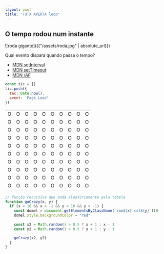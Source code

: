```yaml
---
layout: post
title: "FUTX APERTA loop"
---
```

## O tempo rodou num instante

![roda gigante]({{"/assets/roda.jpg" | absolute_url}})

Qual evento dispara quando passa o tempo?
* [MDN setInterval](https://developer.mozilla.org/de/docs/Web/API/WindowTimers/setInterval)
* [MDN setTimeout](https://developer.mozilla.org/en-US/docs/Web/API/WindowOrWorkerGlobalScope/setTimeout)
* [MDN rAF](https://developer.mozilla.org/en-US/docs/Web/API/window/requestAnimationFrame)

```javascript
const tic = []
tic.push({
  tac: Date.now(),
  event: 'Page Load'
})
```
<script defer>
const tic = []
tic.push({
  tac: Date.now(),
  event: 'Page Load'
})
function goCrazy(x, y) {
  if (x < 10 && x > -1 && y < 10 && y > -1) {
    const domel = document.getElementsByClassName(`row${x} col${y}`)[0]
    domel.style.backgroundColor = "red"
    
    const x2 = Math.random() > 0.5 ? x + 1 : x - 1
    const y2 = Math.random() > 0.5 ? y + 1 : y - 1

    goCrazy(x2, y2)
  }
}
</script>
<style>
  td {
    text-align: center;
    }
</style>
<table>
  <tr>
    <td class="row0 col0"><span>O</span></td>
    <td class="row0 col1"><span>O</span></td>
    <td class="row0 col2"><span>O</span></td>
    <td class="row0 col3"><span>O</span></td>
    <td class="row0 col4"><span>O</span></td>
    <td class="row0 col5"><span>O</span></td>
    <td class="row0 col6"><span>O</span></td>
    <td class="row0 col7"><span>O</span></td>
    <td class="row0 col8"><span>O</span></td>
    <td class="row0 col9"><span>O</span></td>
  </tr>
  <tr>
    <td class="row1 col0"><span>O</span></td>
    <td class="row1 col1"><span>O</span></td>
    <td class="row1 col2"><span>O</span></td>
    <td class="row1 col3"><span>O</span></td>
    <td class="row1 col4"><span>O</span></td>
    <td class="row1 col5"><span>O</span></td>
    <td class="row1 col6"><span>O</span></td>
    <td class="row1 col7"><span>O</span></td>
    <td class="row1 col8"><span>O</span></td>
    <td class="row1 col9"><span>O</span></td>
  </tr>
  <tr>
    <td class="row2 col0"><span>O</span></td>
    <td class="row2 col1"><span>O</span></td>
    <td class="row2 col2"><span>O</span></td>
    <td class="row2 col3"><span>O</span></td>
    <td class="row2 col4"><span>O</span></td>
    <td class="row2 col5"><span>O</span></td>
    <td class="row2 col6"><span>O</span></td>
    <td class="row2 col7"><span>O</span></td>
    <td class="row2 col8"><span>O</span></td>
    <td class="row2 col9"><span>O</span></td>
  </tr>
  <tr>
    <td class="row3 col0"><span>O</span></td>
    <td class="row3 col1"><span>O</span></td>
    <td class="row3 col2"><span>O</span></td>
    <td class="row3 col3"><span>O</span></td>
    <td class="row3 col4"><span>O</span></td>
    <td class="row3 col5"><span>O</span></td>
    <td class="row3 col6"><span>O</span></td>
    <td class="row3 col7"><span>O</span></td>
    <td class="row3 col8"><span>O</span></td>
    <td class="row3 col9"><span>O</span></td>
  </tr>
  <tr>
    <td class="row4 col0"><span>O</span></td>
    <td class="row4 col1"><span>O</span></td>
    <td class="row4 col2"><span>O</span></td>
    <td class="row4 col3"><span>O</span></td>
    <td class="row4 col4"><span>O</span></td>
    <td class="row4 col5"><span>O</span></td>
    <td class="row4 col6"><span>O</span></td>
    <td class="row4 col7"><span>O</span></td>
    <td class="row4 col8"><span>O</span></td>
    <td class="row4 col9"><span>O</span></td>
  </tr>
  <tr>
    <td class="row5 col0"><span>O</span></td>
    <td class="row5 col1"><span>O</span></td>
    <td class="row5 col2"><span>O</span></td>
    <td class="row5 col3"><span>O</span></td>
    <td class="row5 col4"><span>O</span></td>
    <td class="row5 col5"><span>O</span></td>
    <td class="row5 col6"><span>O</span></td>
    <td class="row5 col7"><span>O</span></td>
    <td class="row5 col8"><span>O</span></td>
    <td class="row5 col9"><span>O</span></td>
  </tr>
  <tr>
    <td class="row6 col0"><span>O</span></td>
    <td class="row6 col1"><span>O</span></td>
    <td class="row6 col2"><span>O</span></td>
    <td class="row6 col3"><span>O</span></td>
    <td class="row6 col4"><span>O</span></td>
    <td class="row6 col5"><span>O</span></td>
    <td class="row6 col6"><span>O</span></td>
    <td class="row6 col7"><span>O</span></td>
    <td class="row6 col8"><span>O</span></td>
    <td class="row6 col9"><span>O</span></td>
  </tr>
  <tr>
    <td class="row7 col0"><span>O</span></td>
    <td class="row7 col1"><span>O</span></td>
    <td class="row7 col2"><span>O</span></td>
    <td class="row7 col3"><span>O</span></td>
    <td class="row7 col4"><span>O</span></td>
    <td class="row7 col5"><span>O</span></td>
    <td class="row7 col6"><span>O</span></td>
    <td class="row7 col7"><span>O</span></td>
    <td class="row7 col8"><span>O</span></td>
    <td class="row7 col9"><span>O</span></td>
  </tr>
  <tr>
    <td class="row8 col0"><span>O</span></td>
    <td class="row8 col1"><span>O</span></td>
    <td class="row8 col2"><span>O</span></td>
    <td class="row8 col3"><span>O</span></td>
    <td class="row8 col4"><span>O</span></td>
    <td class="row8 col5"><span>O</span></td>
    <td class="row8 col6"><span>O</span></td>
    <td class="row8 col7"><span>O</span></td>
    <td class="row8 col8"><span>O</span></td>
    <td class="row8 col9"><span>O</span></td>
  </tr>
  <tr>
    <td class="row9 col0"><span>O</span></td>
    <td class="row9 col1"><span>O</span></td>
    <td class="row9 col2"><span>O</span></td>
    <td class="row9 col3"><span>O</span></td>
    <td class="row9 col4"><span>O</span></td>
    <td class="row9 col5"><span>O</span></td>
    <td class="row9 col6"><span>O</span></td>
    <td class="row9 col7"><span>O</span></td>
    <td class="row9 col8"><span>O</span></td>
    <td class="row9 col9"><span>O</span></td>
  </tr>
</table> 

```javascript
// função recursiva que anda aleatoriamente pela tabela
function goCrazy(x, y) {
  if (x < 10 && x > -1 && y < 10 && y > -1) {
    const domel = document.getElementsByClassName(`row${x} col${y}`)[0]
    domel.style.backgroundColor = "red"
    
    const x2 = Math.random() > 0.5 ? x + 1 : x - 1
    const y2 = Math.random() > 0.5 ? y + 1 : y - 1

    goCrazy(x2, y2)
  }
}
```


